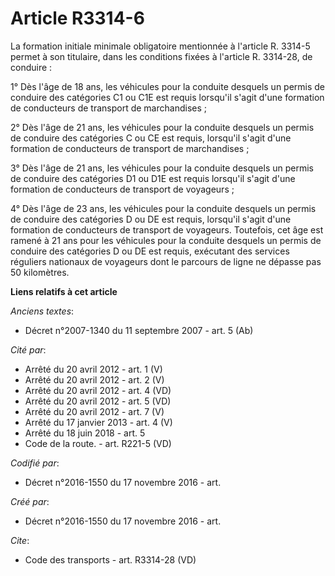 # Article R3314-6

La formation initiale minimale obligatoire mentionnée à l'article R. 3314-5 permet à son titulaire, dans les conditions
fixées à l'article R. 3314-28, de conduire : 

1° Dès l'âge de 18 ans, les véhicules pour la conduite desquels un permis de conduire des catégories C1 ou C1E est requis
lorsqu'il s'agit d'une formation de conducteurs de transport de marchandises ; 

2° Dès l'âge de 21 ans, les véhicules pour la conduite desquels un permis de conduire des catégories C ou CE est requis,
lorsqu'il s'agit d'une formation de conducteurs de transport de marchandises ; 

3° Dès l'âge de 21 ans, les véhicules pour la conduite desquels un permis de conduire des catégories D1 ou D1E est requis
lorsqu'il s'agit d'une formation de conducteurs de transport de voyageurs ; 

4° Dès l'âge de 23 ans, les véhicules pour la conduite desquels un permis de conduire des catégories D ou DE est requis,
lorsqu'il s'agit d'une formation de conducteurs de transport de voyageurs. Toutefois, cet âge est ramené à 21 ans pour les
véhicules pour la conduite desquels un permis de conduire des catégories D ou DE est requis, exécutant des services réguliers
nationaux de voyageurs dont le parcours de ligne ne dépasse pas 50 kilomètres.

**Liens relatifs à cet article**

_Anciens textes_:

  - Décret n°2007-1340 du 11 septembre 2007 - art. 5 (Ab)

_Cité par_:

  - Arrêté du 20 avril 2012 - art. 1 (V)
  - Arrêté du 20 avril 2012 - art. 2 (V)
  - Arrêté du 20 avril 2012 - art. 4 (VD)
  - Arrêté du 20 avril 2012 - art. 5 (VD)
  - Arrêté du 20 avril 2012 - art. 7 (V)
  - Arrêté du 17 janvier 2013 - art. 4 (V)
  - Arrêté du 18 juin 2018 - art. 5
  - Code de la route. - art. R221-5 (VD)

_Codifié par_:

  - Décret n°2016-1550 du 17 novembre 2016 - art.

_Créé par_:

  - Décret n°2016-1550 du 17 novembre 2016 - art.

_Cite_:

  - Code des transports - art. R3314-28 (VD)
